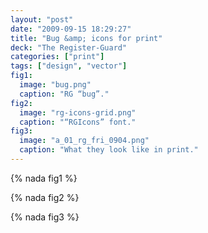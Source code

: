 ```yaml
---
layout: "post"
date: "2009-09-15 18:29:27"
title: "Bug &amp; icons for print"
deck: "The Register-Guard"
categories: ["print"]
tags: ["design", "vector"]
fig1:
  image: "bug.png"
  caption: "RG “bug”."
fig2:
  image: "rg-icons-grid.png"
  caption: "“RGIcons” font."
fig3:
  image: "a_01_rg_fri_0904.png"
  caption: "What they look like in print."
---
```


{% nada fig1 %}

{% nada fig2 %}

{% nada fig3 %}

